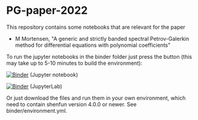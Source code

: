 # PG-paper-2022
This repository contains some notebooks that are relevant for the paper

  - M Mortensen, "A generic and strictly banded spectral Petrov-Galerkin method for differential equations with polynomial coefficients"

To run the jupyter notebooks in the binder folder just press the button (this may take up to 5-10 minutes to build the environment):

[![Binder](https://mybinder.org/badge_logo.svg)](https://mybinder.org/v2/gh/spectralDNS/PG-paper-2022/main?filepath=binder) (Jupyter notebook)

[![Binder](https://mybinder.org/badge_logo.svg)](https://mybinder.org/v2/gh/spectralDNS/PG-paper-2022/main?labpath=binder) (JupyterLab)

Or just download the files and run them in your own environment, which need to contain shenfun version 4.0.0 or newer. See binder/environment.yml.
